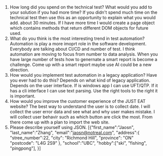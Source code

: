 1.	How long did you spend on the technical test? What would you add to your solution if you had more time? If you didn't spend much time on the technical test then use this as an opportunity to explain what you would add.
    about 30 minutes. If I have more time I would create a page object which contains methods that return different DOM objects for future used. 
2.	What do you think is the most interesting trend in test automation?
    Automation is play a more imoprt role in the software development. Everybody are talking about CI/CD and number of test. I think automation are moving to focus from number to data analysis. When you have large number of tests how to genernate a smart report is become a challenge. Come up with a smart report maybe use AI could be a new direction.
3.	How would you implement test automation in a legacy application? Have you ever had to do this?
    Depends on what kind of legacy application. Depends on the user interface. If is windows app I can use UFT/QTP. If it has a cli interface I can use text parsing. Use the right tools to the right it is important.  
4.	How would you improve the customer experience of the JUST EAT website?
    The best way to understand the user is to collect date. I will collect the user error data and see what and why user makes mistake. I will collect user behavir such as which button are click the most. From there come up with a plan to import the web site.  
5.	Please describe yourself using JSON.
[{"first_name":"Jaosn",
  "last_name":"Zhang",
  "email":"jaosn@notreal.com",
  "address":{
      "stree_number":22,
      "city": "Richmond Hill",
      "province": "ON"
      "postcode": "L4G 2S9"
  },
  "school":"UBC",
  "hobby":["ski", "fishing", "pingpong"],
}]
